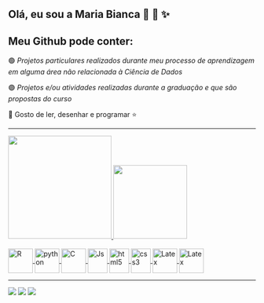 ##  Olá, eu sou a Maria Bianca 📔 🦚 ✨ 

## Meu Github pode conter:

🟢 _Projetos particulares realizados durante meu processo de aprendizagem em alguma área não relacionada à Ciência de Dados_   

🟣 _Projetos e/ou atividades realizadas durante a graduação e que são propostas do curso_    
 
🌙 Gosto de ler, desenhar e programar ⭐ 
 
  ****
<div>
   <a href="https://github.com/Bia14k">
    <img height="210cm" src="https://github-readme-stats.vercel.app/api?username=Bia14k&show_icons=true&theme=tokyonight&include_all_commit=true&count_private=true">
    <img height="150cm" src="https://github-readme-stats.vercel.app/api/top-langs/?username=Bia14k&langs_count=8&theme=tokyonight">
</div>
 
<div style="display: inline_block"><br> 
      <img align="center" alt="R" height="50" width="50" src="https://cdn.jsdelivr.net/gh/devicons/devicon/icons/r/r-original.svg"> 
      <img align="center" alt="python" height="50" width="50" src="https://cdn.jsdelivr.net/gh/devicons/devicon/icons/python/python-original.svg">
      <img align="center" alt="C" height="50" width="50" src="https://cdn.jsdelivr.net/gh/devicons/devicon/icons/c/c-original.svg"> 
      <img align="center" alt="Js" height="50" width="40" src="https://cdn.jsdelivr.net/gh/devicons/devicon/icons/javascript/javascript-plain.svg">
      <img align="center" alt="html5" height="50" width="40" src="https://cdn.jsdelivr.net/gh/devicons/devicon/icons/html5/html5-original.svg">
      <img align="center" alt="css3" height="50" width="40" src="https://cdn.jsdelivr.net/gh/devicons/devicon/icons/css3/css3-original.svg">
      <img align="center" alt="Latex" height="50" width="50" src="https://cdn.jsdelivr.net/gh/devicons/devicon/icons/latex/latex-original.svg">
      <img align="center" alt="Latex" height="50" width="50" src="https://cdn.jsdelivr.net/gh/devicons/devicon/icons/markdown/markdown-original.svg">
</div>  
 
   ****
 
 <div>
  <a href="mailto:maria.bianca.mb0@gmail.com" target="_blank"><img src="https://img.shields.io/badge/Gmail-D14836?style=for-the-badge&logo=gmail&logoColor=white" target="_blank"></a>
  <a href="https://www.notion.so/Getting-Started-20f60cb50bcf4215a2680f2b32c0cb85" target="_blank"><img src="https://img.shields.io/badge/Notion-000000?style=for-the-badge&logo=notion&logoColor=white" target="_blank"></a>
  <a href="https://www.linkedin.com/in/maria-bianca-sousa-56b164224/" target="_blank"><img src="https://img.shields.io/badge/LinkedIn-0077B5?style=for-the-badge&logo=linkedin&logoColor=white" target="_blank"></a>
</div>
  
 
 
 
